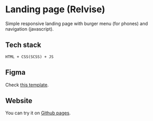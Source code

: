 # Landing page (Relvise)

Simple responsive landing page with burger menu (for phones) and navigation (javascript).

## Tech stack

```
HTML + CSS(SCSS) + JS
```

## Figma

Check [this template](https://www.figma.com/community/file/1120785290986619192).

## Website

You can try it on [Github pages](https://yoursaniki.github.io/Landing-page-Relvise/).
